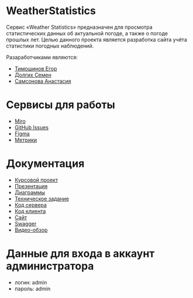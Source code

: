 # WeatherStatistics
Сервис «Weather Statistics» предназначен для просмотра статистических данных об 
актуальной погоде, а также о погоде прошлых лет.
Целью данного проекта является разработка сайта учёта статистики погодных наблюдений.

Разаработчиками являются:
* [Тимошинов Егор](https://github.com/Morgomir1)
* [Долгих Семен](https://github.com/BlG-SEM)
* [Самсонова Анастасия](https://github.com/Nastya-Samsonova)

# Сервисы для работы
* [Miro](https://miro.com/app/board/uXjVMdmeG98=/)
* [GitHub Issues](https://github.com/Morgomir1/WeatherStatistics/issues)
* [Figma](https://www.figma.com/file/1puqRHwjSr7R51WveWESQW/Untitled?node-id=0%3A1&t=1qfSRSPv4mcw0xyQ-1)
* [Метрики](https://metrika.yandex.ru/dashboard?id=93829072)

# Документация
* [Курсовой проект](https://github.com/Morgomir1/WeatherStatistics/blob/main/Documentation/Курсовая.pdf)
* [Презентация](https://github.com/Morgomir1/WeatherStatistics/blob/main/Documentation/Погодная%20статистика.pdf)
* [Диаграммы](https://github.com/Morgomir1/WeatherStatistics/tree/main/Diagrams)
* [Техническое задание](https://github.com/Morgomir1/WeatherStatistics/blob/main/Documentation/%D0%A2%D0%B5%D1%85%D0%BD%D0%B8%D1%87%D0%B5%D1%81%D0%BA%D0%BE%D0%B5%20%D0%B7%D0%B0%D0%B4%D0%B0%D0%BD%D0%B8%D0%B5%202-2.pdf)
* [Код сервера](https://github.com/Morgomir1/WeatherStatistics/tree/develop/src/main/java/weatherStatistics)
* [Код клиента](https://github.com/Morgomir1/WeatherStatistics/tree/develop/src/main/resources)
* [Сайт](http://194.67.119.36:8090/)
* [Swagger](http://194.67.119.36:8090/swagger-ui/index.html)
* [Видео-обзор](https://drive.google.com/drive/folders/103oacY7_KdSL9nYpxMCCLh8C_k2mZpLQ)
# Данные для входа в аккаунт администратора
* логин: admin
* пароль: admin
